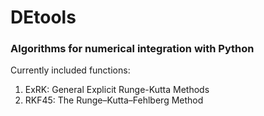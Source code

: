 # DEtools
### Algorithms for numerical integration with Python

Currently included functions:
1. ExRK: General Explicit Runge-Kutta Methods
2. RKF45: The Runge–Kutta–Fehlberg Method
